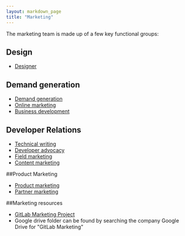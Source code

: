 ```yaml
---
layout: markdown_page
title: "Marketing"
---
```


The marketing team is made up of a few key functional groups:

## Design

- [Designer](/jobs/designer/)

## Demand generation

- [Demand generation](/handbook/marketing/demand-generation)
- [Online marketing](/handbook/marketing/online-marketing/)
- [Business development](/jobs/business-development-representative/)

## Developer Relations

- [Technical writing](/jobs/technical-writer/)
- [Developer advocacy](/handbook/marketing/developer-relations/developer-advocacy/)
- [Field marketing](/handbook/marketing/developer-relations/field-marketing/)
- [Content marketing](/handbook/marketing/developer-relations/content-marketing/)

##Product Marketing

- [Product marketing](/handbook/marketing/product-marketing/)
- [Partner marketing](/handbook/marketing/product-marketing/#partnermarketing/)

##Marketing resources

- [GitLab Marketing Project](https://gitlab.com/gitlab-com/marketing)
- Google drive folder can be found by searching the company Google Drive for
  "GitLab Marketing"

